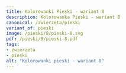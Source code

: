 ```yaml
---
title: Kolorowanki Pieski - wariant 8
description: Kolorowanka Pieski - wariant 8
canonical: /zwierzeta/pieski
variant_of: pieski
image: /pieski/8/pieski-8.svg
pdf: /pieski/8/pieski-8.pdf
tags:
- zwierzeta
- pieski
alt: "Kolorowanki pieski - wariant 8"
---
```

